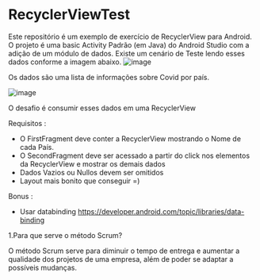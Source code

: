 # RecyclerViewTest

Este repositório é um exemplo de exercício de RecyclerView para Android. O projeto é uma basic Activity Padrão (em Java)  do Android Studio com a adição de um módulo de dados.
Existe um cenário de Teste lendo esses dados conforme a imagem abaixo.
![image](https://user-images.githubusercontent.com/49101112/185979761-214c86a3-047c-47c9-ae74-5272d9040f22.png)

Os dados são uma lista de informações sobre Covid por país.

![image](https://user-images.githubusercontent.com/49101112/185980984-88875bf8-3cdb-45a0-9383-698acb828213.png)


O desafio é consumir esses dados em uma RecyclerView 

Requisitos :
- O FirstFragment deve conter a RecyclerView mostrando o Nome de cada País.
- O SecondFragment deve ser acessado a partir do click nos elementos da RecyclerView e mostrar os demais dados
- Dados Vazios ou Nullos devem ser omitidos
- Layout mais bonito que conseguir =)

Bonus :
- Usar databinding https://developer.android.com/topic/libraries/data-binding

1.Para que serve o método Scrum?

O método Scrum serve para diminuir o tempo de entrega e aumentar a qualidade dos projetos de uma empresa, além de poder se adaptar a possíveis mudanças.
